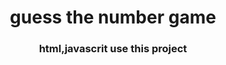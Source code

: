 <h1 align="center">guess the number game</h1>
<h3 align="center">html,javascrit use this project</h3>
